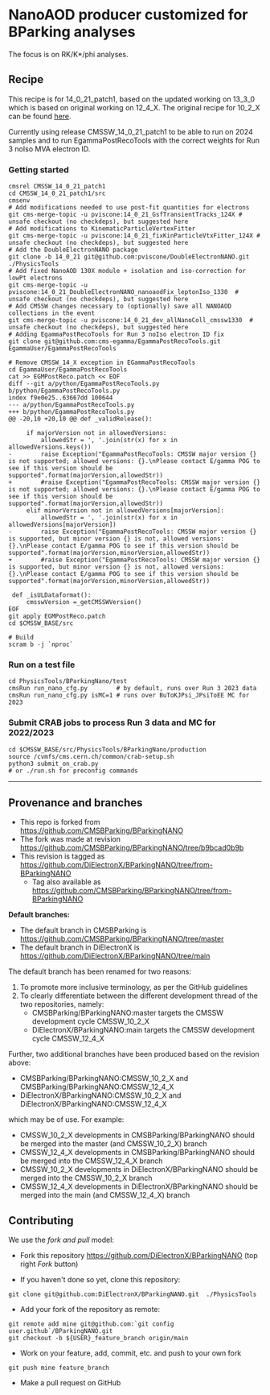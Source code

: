 # NanoAOD producer customized for BParking analyses 

The focus is on RK/K*/phi analyses.

## Recipe

This recipe is for 14_0_21_patch1, based on the updated working on 13_3_0 which is based on original working on 12_4_X. The original recipe for 10_2_X can be found [here](https://github.com/CMSBParking/BParkingNANO/blob/master/README.md).

Currently using release CMSSW_14_0_21_patch1 to be able to run on 2024 samples and to run EgammaPostRecoTools with the correct weights for Run 3 noIso MVA electron ID.

### Getting started

```shell
cmsrel CMSSW_14_0_21_patch1
cd CMSSW_14_0_21_patch1/src
cmsenv
# Add modifications needed to use post-fit quantities for electrons
git cms-merge-topic -u pviscone:14_0_21_GsfTransientTracks_124X # unsafe checkout (no checkdeps), but suggested here
# Add modifications to KinematicParticleVertexFitter
git cms-merge-topic -u pviscone:14_0_21_fixKinParticleVtxFitter_124X # unsafe checkout (no checkdeps), but suggested here
# Add the DoubleElectronNANO package
git clone -b 14_0_21 git@github.com:pviscone/DoubleElectronNANO.git ./PhysicsTools
# Add fixed NanoAOD 130X module + isolation and iso-correction for lowPt electrons
git cms-merge-topic -u pviscone:14_0_21_DoubleElectronNANO_nanoaodFix_leptonIso_1330  # unsafe checkout (no checkdeps), but suggested here
# Add CMSSW changes necessary to (optionally) save all NANOAOD collections in the event
git cms-merge-topic -u pviscone:14_0_21_dev_allNanoColl_cmssw1330  # unsafe checkout (no checkdeps), but suggested here
# Adding EgammaPostRecoTools for Run 3 noIso electron ID fix
git clone git@github.com:cms-egamma/EgammaPostRecoTools.git EgammaUser/EgammaPostRecoTools

# Remove CMSSW_14_X exception in EGammaPostRecoTools
cd EgammaUser/EgammaPostRecoTools
cat >> EGMPostReco.patch << EOF
diff --git a/python/EgammaPostRecoTools.py b/python/EgammaPostRecoTools.py
index f9e0e25..63667dd 100644
--- a/python/EgammaPostRecoTools.py
+++ b/python/EgammaPostRecoTools.py
@@ -20,10 +20,10 @@ def _validRelease():

     if majorVersion not in allowedVersions:
         allowedStr = ', '.join(str(x) for x in allowedVersions.keys())
-        raise Exception("EgammaPostRecoTools: CMSSW major version {} is not supported; allowed versions: {}.\nPlease contact E/gamma POG to see if this version should be supported".format(majorVersion,allowedStr))
+        #raise Exception("EgammaPostRecoTools: CMSSW major version {} is not supported; allowed versions: {}.\nPlease contact E/gamma POG to see if this version should be supported".format(majorVersion,allowedStr))
     elif minorVersion not in allowedVersions[majorVersion]:
         allowedStr = ', '.join(str(x) for x in allowedVersions[majorVersion])
-        raise Exception("EgammaPostRecoTools: CMSSW major version {} is supported, but minor version {} is not, allowed versions: {}.\nPlease contact E/gamma POG to see if this version should be supported".format(majorVersion,minorVersion,allowedStr))
+        #raise Exception("EgammaPostRecoTools: CMSSW major version {} is supported, but minor version {} is not, allowed versions: {}.\nPlease contact E/gamma POG to see if this version should be supported".format(majorVersion,minorVersion,allowedStr))

 def _isULDataformat():
     cmsswVersion =_getCMSSWVersion()
EOF
git apply EGMPostReco.patch
cd $CMSSW_BASE/src

# Build 
scram b -j `nproc`
```

### Run on a test file
```shell
cd PhysicsTools/BParkingNano/test
cmsRun run_nano_cfg.py        # by default, runs over Run 3 2023 data
cmsRun run_nano_cfg.py isMC=1 # runs over BuToKJPsi_JPsiToEE MC for 2023
```

### Submit CRAB jobs to process Run 3 data and MC for 2022/2023

```shell
cd $CMSSW_BASE/src/PhysicsTools/BParkingNano/production
source /cvmfs/cms.cern.ch/common/crab-setup.sh
python3 submit_on_crab.py
# or ./run.sh for preconfig commands
```

---

## Provenance and branches

- This repo is forked from https://github.com/CMSBParking/BParkingNANO 
- The fork was made at revision https://github.com/CMSBParking/BParkingNANO/tree/b9bcad0b9b
- This revision is tagged as https://github.com/DiElectronX/BParkingNANO/tree/from-BParkingNANO
   - Tag also available as https://github.com/CMSBParking/BParkingNANO/tree/from-BParkingNANO

**Default branches:**
- The default branch in CMSBParking is https://github.com/CMSBParking/BParkingNANO/tree/master
- The default branch in DiElectronX is https://github.com/DiElectronX/BParkingNANO/tree/main

The default branch has been renamed for two reasons:

1) To promote more inclusive terminology, as per the GitHub guidelines
2) To clearly differentiate between the different development thread of the two repositories, namely:
   - CMSBParking/BParkingNANO:master targets the CMSSW development cycle CMSSW_10_2_X
   - DiElectronX/BParkingNANO:main targets the CMSSW development cycle CMSSW_12_4_X

Further, two additional branches have been produced based on the revision above:

- CMSBParking/BParkingNANO:CMSSW_10_2_X and CMSBParking/BParkingNANO:CMSSW_12_4_X
- DiElectronX/BParkingNANO:CMSSW_10_2_X and DiElectronX/BParkingNANO:CMSSW_12_4_X

which may be of use. For example:

- CMSSW_10_2_X developments in CMSBParking/BParkingNANO should be merged into the master (and CMSSW_10_2_X) branch 
- CMSSW_12_4_X developments in CMSBParking/BParkingNANO should be merged into the CMSSW_12_4_X branch
- CMSSW_10_2_X developments in DiElectronX/BParkingNANO should be merged into the CMSSW_10_2_X branch 
- CMSSW_12_4_X developments in DiElectronX/BParkingNANO should be merged into the main (and CMSSW_12_4_X) branch

## Contributing

We use the _fork and pull_ model:

- Fork this repository https://github.com/DiElectronX/BParkingNANO (top right _Fork_ button)

- If you haven't done so yet, clone this repository:

```shell
git clone git@github.com:DiElectronX/BParkingNANO.git  ./PhysicsTools
```

- Add your fork of the repository as remote:

```shell
git remote add mine git@github.com:`git config user.github`/BParkingNANO.git
git checkout -b ${USER}_feature_branch origin/main
```

- Work on your feature, add, commit, etc. and push to your own fork

```shell
git push mine feature_branch
```

- Make a pull request on GitHub
